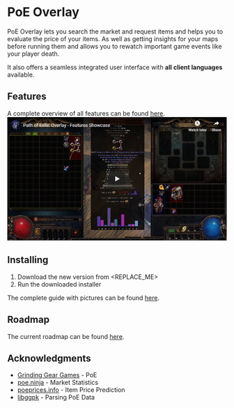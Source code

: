 # PoE Overlay

PoE Overlay lets you search the market and request items and helps you to evaluate the price of your items. As well as getting insights for your maps before running them and allows you to rewatch important game events like your player death.

It also offers a seamless integrated user interface with **all client languages** available.

## Features

A complete overview of all features can be found [here](FEATURES.md).
[![Feature Overview As Video](img/video.jpg)](https://www.youtube.com/watch?v=_cJmW8QkQnM)

## Installing

1. Download the new version from <REPLACE_ME>
2. Run the downloaded installer

The complete guide with pictures can be found [here](INSTALLING.md).

## Roadmap

The current roadmap can be found [here](ROADMAP.md).

## Acknowledgments

- [Grinding Gear Games](https://www.pathofexile.com/) - PoE
- [poe.ninja](https://poe.ninja/) - Market Statistics
- [poeprices.info](https://www.poeprices.info/) - Item Price Prediction
- [libggpk](https://github.com/MuxaJIbI4/libggpk) - Parsing PoE  Data
